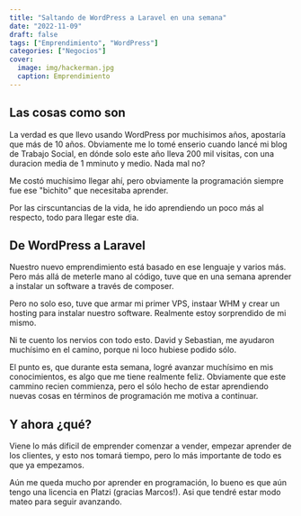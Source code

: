 ```yaml
---
title: "Saltando de WordPress a Laravel en una semana"
date: "2022-11-09"
draft: false
tags: ["Emprendimiento", "WordPress"]
categories: ["Negocios"]
cover:
  image: img/hackerman.jpg
  caption: Emprendimiento
---
```


## Las cosas como son

La verdad es que llevo usando WordPress por muchisimos años, apostaría que más de 10 años. Obviamente me lo tomé enserio cuando lancé mi blog de Trabajo Social, en dónde solo este año lleva 200 mil visitas, con una duracion media de 1 mminuto y medio. Nada mal no?

Me costó muchisimo llegar ahí, pero obviamente la programación siempre fue ese "bichito" que necesitaba aprender.

Por las cirscuntancias de la vida, he ido aprendiendo un poco más al respecto, todo para llegar este dia.

## De WordPress a Laravel

Nuestro nuevo emprendimiento está basado en ese lenguaje y varios más. Pero más allá de meterle mano al código, tuve que en una semana aprender a instalar un software a través de composer.

Pero no solo eso, tuve que armar mi primer VPS, instaar WHM y crear un hosting para instalar nuestro software. Realmente estoy sorprendido de mi mismo.

Ni te cuento los nervios con todo esto. David y Sebastian, me ayudaron muchísimo en el camino, porque ni loco hubiese podido sólo.

El punto es, que durante esta semana, logré avanzar muchísimo en mis conocimientos, es algo que me tiene realmente feliz. Obviamente que este cammino recien commienza, pero el sólo hecho de estar aprendiendo nuevas cosas en términos de programación me motiva a continuar.

## Y ahora ¿qué?

Viene lo más dificil de emprender comenzar a vender, empezar aprender de los clientes, y esto nos tomará tiempo, pero lo más importante de todo es que ya empezamos.

Aún me queda mucho por aprender en programación, lo bueno es que aún tengo una licencia en Platzi (gracias Marcos!). Asi que tendré estar modo mateo para seguir avanzando.
